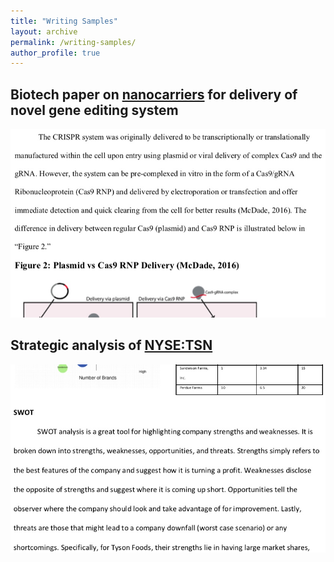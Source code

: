 ```yaml
---
title: "Writing Samples"
layout: archive
permalink: /writing-samples/
author_profile: true
---
```


## Biotech paper on [nanocarriers](https://en.wikipedia.org/wiki/Nanocarriers) for delivery of novel gene editing system

[<img src="/images/NC.jpg">](https://github.com/cmflynn13/writing_samples/blob/master/Nanocarriers.pdf)

## Strategic analysis of [NYSE:TSN](https://finance.yahoo.com/quote/TSN/)

[<img src="/images/SA.jpg">](https://github.com/cmflynn13/writing_samples/blob/master/Strategic%20Analysis%20.pdf)
